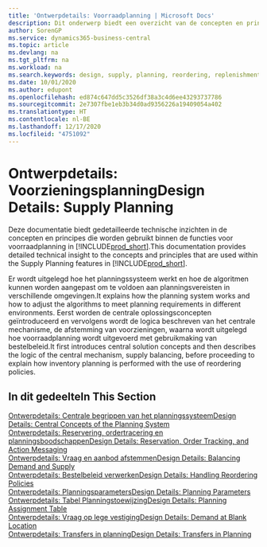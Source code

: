 ```yaml
---
title: 'Ontwerpdetails: Voorraadplanning | Microsoft Docs'
description: Dit onderwerp biedt een overzicht van de concepten en principes die worden gebruikt binnen de functies voor voorraadplanning in Business Central.
author: SorenGP
ms.service: dynamics365-business-central
ms.topic: article
ms.devlang: na
ms.tgt_pltfrm: na
ms.workload: na
ms.search.keywords: design, supply, planning, reordering, replenishment
ms.date: 10/01/2020
ms.author: edupont
ms.openlocfilehash: ed874c647dd5c3526df38a3c4d6ee43293737786
ms.sourcegitcommit: 2e7307fbe1eb3b34d0ad9356226a19409054a402
ms.translationtype: HT
ms.contentlocale: nl-BE
ms.lasthandoff: 12/17/2020
ms.locfileid: "4751092"
---
```

# <a name="design-details-supply-planning"></a><span data-ttu-id="5b1ce-103">Ontwerpdetails: Voorzieningsplanning</span><span class="sxs-lookup"><span data-stu-id="5b1ce-103">Design Details: Supply Planning</span></span>
<span data-ttu-id="5b1ce-104">Deze documentatie biedt gedetailleerde technische inzichten in de concepten en principes die worden gebruikt binnen de functies voor voorraadplanning in [!INCLUDE[prod_short](includes/prod_short.md)].</span><span class="sxs-lookup"><span data-stu-id="5b1ce-104">This documentation provides detailed technical insight to the concepts and principles that are used within the Supply Planning features in [!INCLUDE[prod_short](includes/prod_short.md)].</span></span>  

<span data-ttu-id="5b1ce-105">Er wordt uitgelegd hoe het planningssysteem werkt en hoe de algoritmen kunnen worden aangepast om te voldoen aan planningsvereisten in verschillende omgevingen.</span><span class="sxs-lookup"><span data-stu-id="5b1ce-105">It explains how the planning system works and how to adjust the algorithms to meet planning requirements in different environments.</span></span> <span data-ttu-id="5b1ce-106">Eerst worden de centrale oplossingsconcepten geïntroduceerd en vervolgens wordt de logica beschreven van het centrale mechanisme, de afstemming van voorzieningen, waarna wordt uitgelegd hoe voorraadplanning wordt uitgevoerd met gebruikmaking van bestelbeleid.</span><span class="sxs-lookup"><span data-stu-id="5b1ce-106">It first introduces central solution concepts and then describes the logic of the central mechanism, supply balancing, before proceeding to explain how inventory planning is performed with the use of reordering policies.</span></span>  

## <a name="in-this-section"></a><span data-ttu-id="5b1ce-107">In dit gedeelte</span><span class="sxs-lookup"><span data-stu-id="5b1ce-107">In This Section</span></span>  
[<span data-ttu-id="5b1ce-108">Ontwerpdetails: Centrale begrippen van het planningssysteem</span><span class="sxs-lookup"><span data-stu-id="5b1ce-108">Design Details: Central Concepts of the Planning System</span></span>](design-details-central-concepts-of-the-planning-system.md)  
[<span data-ttu-id="5b1ce-109">Ontwerpdetails: Reservering, ordertracering en planningsboodschappen</span><span class="sxs-lookup"><span data-stu-id="5b1ce-109">Design Details: Reservation, Order Tracking, and Action Messaging</span></span>](design-details-reservation-order-tracking-and-action-messaging.md)  
[<span data-ttu-id="5b1ce-110">Ontwerpdetails: Vraag en aanbod afstemmen</span><span class="sxs-lookup"><span data-stu-id="5b1ce-110">Design Details: Balancing Demand and Supply</span></span>](design-details-balancing-demand-and-supply.md)  
[<span data-ttu-id="5b1ce-111">Ontwerpdetails: Bestelbeleid verwerken</span><span class="sxs-lookup"><span data-stu-id="5b1ce-111">Design Details: Handling Reordering Policies</span></span>](design-details-handling-reordering-policies.md)  
[<span data-ttu-id="5b1ce-112">Ontwerpdetails: Planningsparameters</span><span class="sxs-lookup"><span data-stu-id="5b1ce-112">Design Details: Planning Parameters</span></span>](design-details-planning-parameters.md)  
[<span data-ttu-id="5b1ce-113">Ontwerpdetails: Tabel Planningstoewijzing</span><span class="sxs-lookup"><span data-stu-id="5b1ce-113">Design Details: Planning Assignment Table</span></span>](design-details-planning-assignment-table.md)  
[<span data-ttu-id="5b1ce-114">Ontwerpdetails: Vraag op lege vestiging</span><span class="sxs-lookup"><span data-stu-id="5b1ce-114">Design Details: Demand at Blank Location</span></span>](design-details-demand-at-blank-location.md)  
[<span data-ttu-id="5b1ce-115">Ontwerpdetails: Transfers in planning</span><span class="sxs-lookup"><span data-stu-id="5b1ce-115">Design Details: Transfers in Planning</span></span>](design-details-transfers-in-planning.md)
